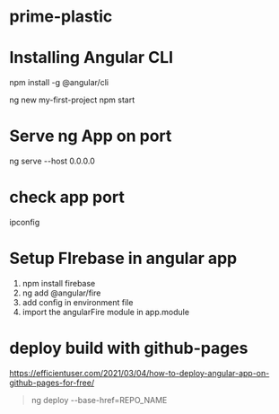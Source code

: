 # prime-plastic 

# Installing Angular CLI
npm install -g @angular/cli

ng new my-first-project
npm start

# Serve ng App on port
ng serve --host 0.0.0.0

# check app port
ipconfig
<!-- 192.168.0.109:4200 -->

# Setup FIrebase in angular app
1. npm install firebase
2. ng add @angular/fire
3. add config in environment file
4. import the angularFire module in app.module

# deploy build with github-pages
https://efficientuser.com/2021/03/04/how-to-deploy-angular-app-on-github-pages-for-free/

> ng deploy --base-href=REPO_NAME